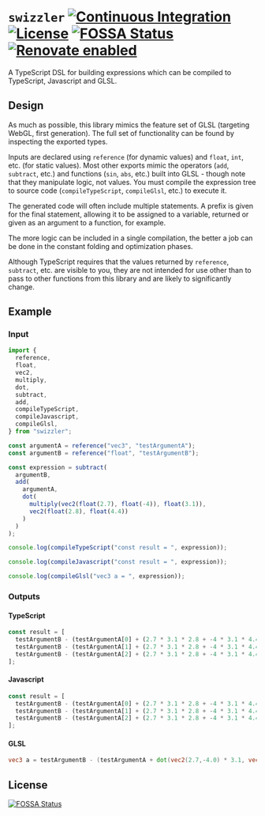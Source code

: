 # `swizzler` [![Continuous Integration](https://github.com/jameswilddev/swizzler/workflows/Continuous%20Integration/badge.svg)](https://github.com/jameswilddev/swizzler/actions) [![License](https://img.shields.io/github/license/jameswilddev/swizzler.svg)](https://github.com/jameswilddev/swizzler/blob/master/license) [![FOSSA Status](https://app.fossa.io/api/projects/git%2Bgithub.com%2Fjameswilddev%2Fswizzler.svg?type=shield)](https://app.fossa.io/projects/git%2Bgithub.com%2Fjameswilddev%2Fswizzler?ref=badge_shield) [![Renovate enabled](https://img.shields.io/badge/renovate-enabled-brightgreen.svg)](https://renovatebot.com/)

A TypeScript DSL for building expressions which can be compiled to TypeScript, Javascript and GLSL.

## Design

As much as possible, this library mimics the feature set of GLSL (targeting WebGL, first generation).  The full set of functionality can be found by inspecting the exported types.

Inputs are declared using `reference` (for dynamic values) and `float`, `int`, etc. (for static values).  Most other exports mimic the operators (`add`, `subtract`, etc.) and functions (`sin`, `abs`, etc.) built into GLSL - though note that they manipulate logic, not values.  You must compile the expression tree to source code (`compileTypeScript`, `compileGlsl`, etc.) to execute it.

The generated code will often include multiple statements.  A prefix is given for the final statement, allowing it to be assigned to a variable, returned or given as an argument to a function, for example.

The more logic can be included in a single compilation, the better a job can be done in the constant folding and optimization phases.

Although TypeScript requires that the values returned by `reference`, `subtract`, etc. are visible to you, they are not intended for use other than to pass to other functions from this library and are likely to significantly change.

## Example

### Input

```typescript
import {
  reference,
  float,
  vec2,
  multiply,
  dot,
  subtract,
  add,
  compileTypeScript,
  compileJavascript,
  compileGlsl,
} from "swizzler";

const argumentA = reference("vec3", "testArgumentA");
const argumentB = reference("float", "testArgumentB");

const expression = subtract(
  argumentB,
  add(
    argumentA,
    dot(
      multiply(vec2(float(2.7), float(-4)), float(3.1)),
      vec2(float(2.8), float(4.4))
    )
  )
);

console.log(compileTypeScript("const result = ", expression));

console.log(compileJavascript("const result = ", expression));

console.log(compileGlsl("vec3 a = ", expression));
```

### Outputs

#### TypeScript

```typescript
const result = [
  testArgumentB - (testArgumentA[0] + (2.7 * 3.1 * 2.8 + -4 * 3.1 * 4.4)),
  testArgumentB - (testArgumentA[1] + (2.7 * 3.1 * 2.8 + -4 * 3.1 * 4.4)),
  testArgumentB - (testArgumentA[2] + (2.7 * 3.1 * 2.8 + -4 * 3.1 * 4.4)),
];
```

#### Javascript

```javascript
const result = [
  testArgumentB - (testArgumentA[0] + (2.7 * 3.1 * 2.8 + -4 * 3.1 * 4.4)),
  testArgumentB - (testArgumentA[1] + (2.7 * 3.1 * 2.8 + -4 * 3.1 * 4.4)),
  testArgumentB - (testArgumentA[2] + (2.7 * 3.1 * 2.8 + -4 * 3.1 * 4.4)),
];
```

#### GLSL

```glsl
vec3 a = testArgumentB - (testArgumentA + dot(vec2(2.7,-4.0) * 3.1, vec2(2.8,4.4)));
```

## License

[![FOSSA Status](https://app.fossa.io/api/projects/git%2Bgithub.com%2Fjameswilddev%2Fswizzler.svg?type=large)](https://app.fossa.io/projects/git%2Bgithub.com%2Fjameswilddev%2Fswizzler?ref=badge_large)
